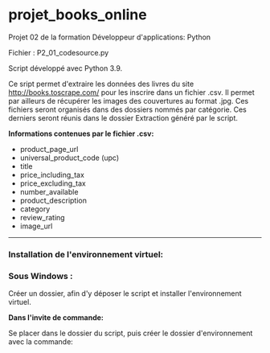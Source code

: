 # projet_books_online
Projet 02 de la formation Développeur d'applications: Python

Fichier : P2_01_codesource.py

Script développé avec Python 3.9.

Ce sript permet d'extraire les données des livres du site http://books.toscrape.com/ pour les inscrire dans un fichier .csv. 
Il permet par ailleurs de récupérer les images des couvertures au format .jpg.
Ces fichiers seront organisés dans des dossiers nommés par catégorie. Ces derniers seront réunis dans le dossier Extraction généré par le script.

**Informations contenues par le fichier .csv:**
- product_page_url
- universal_product_code (upc)
- title
- price_including_tax
- price_excluding_tax
- number_available
- product_description
- category
- review_rating
- image_url

___

### Installation de l'environnement virtuel:

### Sous Windows :

Créer un dossier, afin d'y déposer le script et installer l'environnement virtuel.

**Dans l'invite de commande:**

Se placer dans le dossier du script, puis créer le dossier d'environnement avec la commande:

```
python -m venv env
```
Activez l'environnement:
```
\env\Scripts\activate.bat
```
Installez les packages nécessaires au fonctionnement du script:
Disposez le fichier requirements.txt au côté du dossier env, précédemment créé.
```
pip install -r requirements.txt
```
Lancement du script:
```
python P2_01_codesource.py
```


### Sous Unix (Linux/Mac OS) :

Créer un dossier, afin d'y déposer le script et installer l'environnement virtuel.

**Dans le terminal:**

Se placer dans le dossier du script, puis créer le dossier d'environnement avec la commande:

```
python -m venv env
```
Activez l'environnement:
```
source env/bin/activate
```
Installez les packages nécessaires au fonctionnement du script:
Disposez le fichier requirements.txt au côté du dossier env, précédemment créé.
```
pip install -r requirements.txt
```
Lancement du script:
```
python P2_01_codesource.py
```
